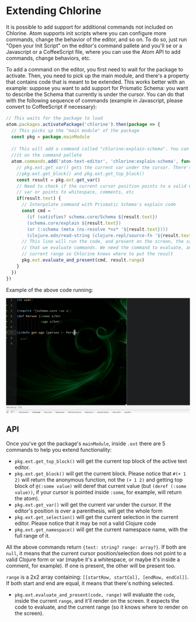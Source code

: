 # Extending Chlorine

It is possible to add support for additional commands not included on Chlorine. Atom supports init scripts where you can configure more commands, change the behavior of the editor, and so on. To do so, just run "Open your Init Script" on the editor's command pallete and you'll se or a Javascript or a CoffeeScript file, where you can use the Atom API to add commands, change behaviors, etc.

To add a command on the editor, you first need to wait for the package to activate. Then, you need to pick up the main module, and there's a property that contains code that is meant to be extended. This works better with an example: suppose you want to add support for Prismatic Schema: you want to describe the Schema that currently is under the cursor. You can do that with the following sequence of commands (example in Javascript, please convert to CoffeeScript if necessary):

```javascript
// This waits for the package to load
atom.packages.activatePackage('chlorine').then(package => {
  // This picks up the "main module" of the package
  const pkg = package.mainModule

  // This will add a command called "chlorine:explain-schema". You can check
  //it on the command pallete
  atom.commands.add('atom-text-editor', 'chlorine:explain-schema', function() {
    // pkg.ext.get_var() gets the current var under the cursor. There's also
    //pkg.ext.get_block() and pkg.ext.get_top_block()
    const result = pkg.ext.get_var()
    // Need to check if the current cursor position points to a valid Clojure
    // var or points to whitespace, comments, etc
    if(result.text) {
      // Interpolate command with Prismatic Schema's explain code
      const cmd = `
        (if (satisfies? schema.core/Schema ${result.text})
        (schema.core/explain ${result.text})
        (or (:schema (meta (ns-resolve *ns* '${result.text})))
        (clojure.edn/read-string (clojure.repl/source-fn '${result.text}))))`
      // This line will run the code, and present on the screen, the same way
      // that we evaluate commands. We need the command to evaluate, and the
      // current range so Chlorine knows where to put the result
      pkg.ext.evaluate_and_present(cmd, result.range)
    }
  })
})
```

Example of the above code running:

![Getting Schema](./get-schema.gif)

## API

Once you've got the package's `mainModule`, inside `.ext` there are 5 commands to help you extend functionality:

* `pkg.ext.get_top_block()` will get the current top block of the active text editor.
* `pkg.ext.get_block()` will get the current block. Please notice that `#(+ 1 2)` will return the anonymous function, not the `(+ 1 2)` and getting top block of `@(:some value)` will deref that current value (but `(deref (:some value))`, if your cursor is pointed inside `:some`, for example, will return the atom).
* `pkg.ext.get_var()` will get the current var under the cursor. If the editor's position is over a parenthesis, will get the whole form
* `pkg.ext.get_selection()` will get the current selection in the current editor. Please notice that it may be not a valid Clojure code
* `pkg.ext.get_namespace()` will get the current namespace name, with the full range of it.

All the above commands return `{text: string? range: array?}`. If both are `null`, it means that the current cursor position/selection does not point to a valid Clojure form or var (maybe it's a whitespace, or maybe it's inside a comment, for example). If one is present, the other will be present too.

`range` is a 2x2 array containing: `[[startRow, startCol], [endRow, endCol]]`. If both start and end are equal, it means that there's nothing selected.

* `pkg.ext.evaluate_and_present(code, range)` will evaluate the `code`, inside the current `range`, and it'll render on the screen. It expects the code to evaluate, and the current range (so it knows where to render on the screen).

